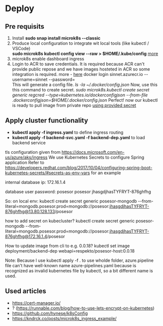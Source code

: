 # Deploy

## Pre requisits

1. Install **sudo snap install microk8s --classic**
1. Produce local configuration to integrate wit local tools (like kubectl / VSCode)  
   **sudo microk8s kubectl config view --raw > $HOME/.kube/config** [more](https://github.com/ubuntu/microk8s)
1. microk8s enable dashboard ingress
1. Login to ACR to save credentials. It is required because ACR can't provide public repose and we have images hosteted in ACR
   so some integration is required.
   more - [here](https://kubernetes.io/docs/tasks/configure-pod-container/pull-image-private-registry/)
   docker login sinnet.azurecr.io --username=sinnet --password=<Access key>  
   This will generate a config file.
   *ls -la ~/.docker/config.json*
   Now, use this this command to create secret.
   *sudo microk8s.kubectl create secret generic regcred --type=kubernetes.io/dockerconfigjson --from-file .dockerconfigjson=$HOME/.docker/config.json*
   Perfect! now our kubectl is ready to pull image from private repo [using provided secret](https://kubernetes.io/docs/tasks/configure-pod-container/pull-image-private-registry/#registry-secret-existing-credentials)



## Apply cluster functionality

- **kubectl apply -f ingress.yaml** to define ingress routing
- **kubectl apply -f backend-svc.yaml -f backend-dep.yaml** to load backend service

tls configuration given from https://docs.microsoft.com/en-us/azure/aks/ingress
We use Kubernetes Secrets to configure Spring application Refer to https://developers.redhat.com/blog/2017/10/04/configuring-spring-boot-kubernetes-secrets/#secrets-as-env-vars for an example

internal database ip: 172.16.1.4

database user password: posesor posesor jhasgdjhasTYFRYT-876ghfhg

So: on local env: kubectl create secret generic posesor-mongodb --from-literal=mongodb.posesor.prod=mongodb://posesor:jhasgdjhasTYFRYT-876ghfhg@13.80.128.133/posesor

how to add secret on kubecluster? kubectl create secret generic posesor-mongodb --from-literal=mongodb.posesor.prod=mongodb://posesor:jhasgdjhasTYFRYT-876ghfhg@172.16.1.4/posesor

How to update image from cli to e.g. 0.0.18? kubectl set image deployment/backend-dep webapi=respekto/posesor-host:0.0.18

Note: Because I use kubectl apply -f . to use wholde folder, azure.pipeline file can't have well-known name azure-pipelines.yaml because is recognized as invalid kubernetes file by kubectl, so a bit different name is used.


## Used articles

* https://cert-manager.io/
* ? (https://runnable.com/blog/how-to-use-lets-encrypt-on-kubernetes)
* https://github.com/hynese/k8sConfig
* https://kndrck.co/posts/microk8s_ingress_example/
